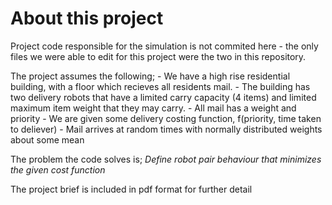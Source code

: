 # About this project
Project code responsible for the simulation is not commited here - the only files we were able to edit for this project were the two in this repository. 

The project assumes the following;
	- We have a high rise residential building, with a floor which recieves all residents mail.
	- The building has two delivery robots that have a limited carry capacity (4 items) and limited maximum item weight that they may carry. 
	- All mail has a weight and priority
	- We are given some delivery costing function, f(priority, time taken to deliever)
	- Mail arrives at random times with normally distributed weights about some mean

The problem the code solves is;
	*Define robot pair behaviour that minimizes the given cost function*

The project brief is included in pdf format for further detail
